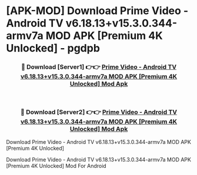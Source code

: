 # [APK-MOD] Download Prime Video - Android TV v6.18.13+v15.3.0.344-armv7a MOD APK [Premium 4K Unlocked] - pgdpb


<div align="center">
<h3>🔴 Download [Server1] 👉👉 <a href="https://apk-comot.site?title=Prime_Video_-_Android_TV_v6.18.13+v15.3.0.344-armv7a_MOD_APK_[Premium_4K_Unlocked]">Prime Video - Android TV v6.18.13+v15.3.0.344-armv7a MOD APK [Premium 4K Unlocked] Mod Apk</a></h3><br>
<h3>🔴 Download [Server2] 👉👉 <a href="https://apk-comot.site?title=Prime_Video_-_Android_TV_v6.18.13+v15.3.0.344-armv7a_MOD_APK_[Premium_4K_Unlocked]">Prime Video - Android TV v6.18.13+v15.3.0.344-armv7a MOD APK [Premium 4K Unlocked] Mod Apk</a></h3>
</div>



Download Prime Video - Android TV v6.18.13+v15.3.0.344-armv7a MOD APK [Premium 4K Unlocked] 

Download Prime Video - Android TV v6.18.13+v15.3.0.344-armv7a MOD APK [Premium 4K Unlocked] Mod For Android